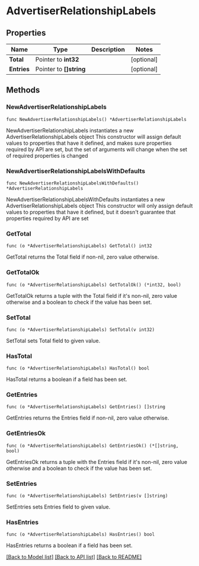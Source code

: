 # AdvertiserRelationshipLabels

## Properties

Name | Type | Description | Notes
------------ | ------------- | ------------- | -------------
**Total** | Pointer to **int32** |  | [optional] 
**Entries** | Pointer to **[]string** |  | [optional] 

## Methods

### NewAdvertiserRelationshipLabels

`func NewAdvertiserRelationshipLabels() *AdvertiserRelationshipLabels`

NewAdvertiserRelationshipLabels instantiates a new AdvertiserRelationshipLabels object
This constructor will assign default values to properties that have it defined,
and makes sure properties required by API are set, but the set of arguments
will change when the set of required properties is changed

### NewAdvertiserRelationshipLabelsWithDefaults

`func NewAdvertiserRelationshipLabelsWithDefaults() *AdvertiserRelationshipLabels`

NewAdvertiserRelationshipLabelsWithDefaults instantiates a new AdvertiserRelationshipLabels object
This constructor will only assign default values to properties that have it defined,
but it doesn't guarantee that properties required by API are set

### GetTotal

`func (o *AdvertiserRelationshipLabels) GetTotal() int32`

GetTotal returns the Total field if non-nil, zero value otherwise.

### GetTotalOk

`func (o *AdvertiserRelationshipLabels) GetTotalOk() (*int32, bool)`

GetTotalOk returns a tuple with the Total field if it's non-nil, zero value otherwise
and a boolean to check if the value has been set.

### SetTotal

`func (o *AdvertiserRelationshipLabels) SetTotal(v int32)`

SetTotal sets Total field to given value.

### HasTotal

`func (o *AdvertiserRelationshipLabels) HasTotal() bool`

HasTotal returns a boolean if a field has been set.

### GetEntries

`func (o *AdvertiserRelationshipLabels) GetEntries() []string`

GetEntries returns the Entries field if non-nil, zero value otherwise.

### GetEntriesOk

`func (o *AdvertiserRelationshipLabels) GetEntriesOk() (*[]string, bool)`

GetEntriesOk returns a tuple with the Entries field if it's non-nil, zero value otherwise
and a boolean to check if the value has been set.

### SetEntries

`func (o *AdvertiserRelationshipLabels) SetEntries(v []string)`

SetEntries sets Entries field to given value.

### HasEntries

`func (o *AdvertiserRelationshipLabels) HasEntries() bool`

HasEntries returns a boolean if a field has been set.


[[Back to Model list]](../README.md#documentation-for-models) [[Back to API list]](../README.md#documentation-for-api-endpoints) [[Back to README]](../README.md)


